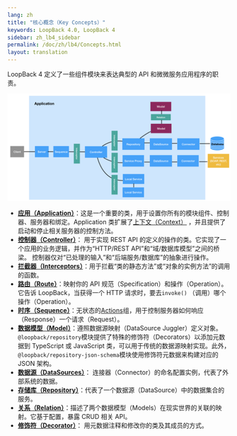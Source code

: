 ```yaml
---
lang: zh
title: "核心概念（Key Concepts）"
keywords: LoopBack 4.0, LoopBack 4
sidebar: zh_lb4_sidebar
permalink: /doc/zh/lb4/Concepts.html
layout: translation
---
```


LoopBack 4 定义了一些组件模块来表达典型的 API 和微微服务应用程序的职责。

![Key concepts overview diagram](imgs/key-concepts-overview-diagram.png)

- [**应用（Application）**](Application.md)：这是一个重要的类，用于设置你所有的模块组件、控制器、服务器和绑定。Application 类扩展了[上下文（Context）](Context.md) ，并且提供了启动和停止相关服务器的控制方法。
- [**控制器（Controller）**](Controllers.md)： 用于实现 REST API 的定义的操作的类。它实现了一个应用的业务逻辑，并作为“HTTP/REST API”和“域/数据库模型”之间的桥梁。 控制器仅对“已处理的输入”和“后端服务/数据库”的抽象进行操作。
- [**拦截器（Interceptors）**](Interceptors.md)：用于拦截“类的静态方法”或“对象的实例方法”的调用的函数。
- [**路由（Route）**](Routes.md)：映射你的 API 规范（Specification）和操作（Operation）。它告诉 LoopBack，当获得一个 HTTP 请求时，要去`invoke()` （调用）哪个操作（Operation）。
- [**时序（Sequence）**](Sequence.md)：无状态的[Actions](Sequence.md#actions)组，用于控制服务器如何响应（Response）一个请求（Request）。
- [**数据模型（Model）**](Model.md)：遵照数据源映射（DataSource Juggler）定义对象。`@loopback/repository`模块提供了特殊的修饰符（Decorators）以添加元数据到 TypeScript 或 JavaScript 类，可以用于传统的数据源映射实现。此外，`@loopback/repository-json-schema`模块使用修饰符元数据来构建对应的 JSON 架构。
- [**数据源（DataSources）**](DataSources.md)： 连接器（Connector）的命名配置实例，代表了外部系统的数据。
- [**存储库（Repository）**](Repositories.md)：代表了一个数据源（DataSource）中的数据集合的服务。
- [**关系（Relation）**](Relations.md)：描述了两个数据模型（Models）在现实世界的关联的映射。它基于配置，暴露 CRUD 相关 API。
- [**修饰符（Decorator）**](Decorators.md)： 用元数据注释和修改你的类及其成员的方式。
